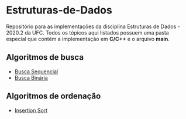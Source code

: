 # Estruturas-de-Dados
Repositório para as implementações da disciplina Estruturas de Dados - 2020.2 da UFC. Todos os tópicos aqui listados possuem uma pasta especial que contém a implementação em **C/C++** e o arquivo **main**.

## Algoritmos de busca
- [Busca Sequencial](https://github.com/Daviqalb07/Estruturas-de-Dados/tree/master/Busca/BuscaSequencial)
- [Busca Binária](https://github.com/Daviqalb07/Estruturas-de-Dados/tree/master/Busca/BuscaBinaria)

## Algoritmos de ordenação
- [Insertion Sort](https://github.com/Daviqalb07/Estruturas-de-Dados/tree/master/Sort/InsertionSort)
